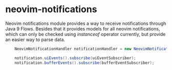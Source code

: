 # neovim-notifications

Neovim notifications module provides a way to receive notifications through Java 9 Flows. Besides that it provides models for all neovim notifications,
which can only be checked using *instanceof* operator currently, but provide an easier way to parse data.

```java
    NeovimNotificationHandler notificationHandler = new NeovimNotificationHandler(streamer);

    notification.uiEvents().subscribe(uiEventSubscriber);
    notification.bufferEvents().subscribe(bufferEventSubscriber);
```